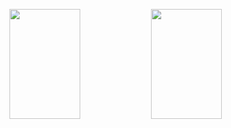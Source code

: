 <!--
**semazurek/semazurek** is a ✨ _special_ ✨ repository because its `README.md` (this file) appears on your GitHub profile.

Here are some ideas to get you started:

- 🔭 I’m currently working on ...
- 🌱 I’m currently learning ...
- 👯 I’m looking to collaborate on ...
- 🤔 I’m looking for help with ...
- 💬 Ask me about ...
- 📫 How to reach me: ...
- 😄 Pronouns: ...
- ⚡ Fun fact: ...
synthwave/tokyonight
-->
<a href="https://github.com/semazurek"><img src="https://github-readme-streak-stats.herokuapp.com/?user=semazurek&hide_border=true&theme=tokyonight" height="195" width="50%"><img src="https://github-readme-stats.vercel.app/api/top-langs/?username=semazurek&hide_border=true&layout=compact&theme=tokyonight" height="195" width="50%">
</a>
